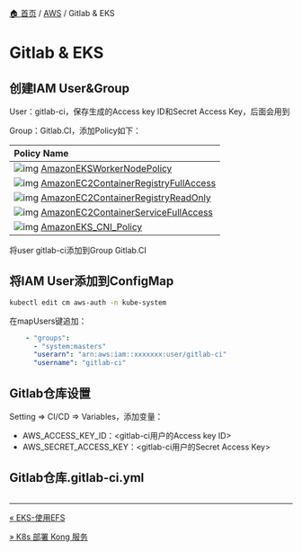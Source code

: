[🏠 首页](../_index.md) / [AWS](_index.md) / Gitlab & EKS

# Gitlab & EKS

## 创建IAM User&Group

User：gitlab-ci，保存生成的Access key ID和Secret Access Key，后面会用到

Group：Gitlab.CI，添加Policy如下：

| Policy Name                                                  |
| :----------------------------------------------------------- |
| ![img](https://console.aws.amazon.com/iam/assets/images/policy_icon.png) [AmazonEKSWorkerNodePolicy](https://console.aws.amazon.com/iam/home?region=us-east-1#policies/arn:aws:iam::aws:policy/AmazonEKSWorkerNodePolicy) |
| ![img](https://console.aws.amazon.com/iam/assets/images/policy_icon.png) [AmazonEC2ContainerRegistryFullAccess](https://console.aws.amazon.com/iam/home?region=us-east-1#policies/arn:aws:iam::aws:policy/AmazonEC2ContainerRegistryFullAccess) |
| ![img](https://console.aws.amazon.com/iam/assets/images/policy_icon.png) [AmazonEC2ContainerRegistryReadOnly](https://console.aws.amazon.com/iam/home?region=us-east-1#policies/arn:aws:iam::aws:policy/AmazonEC2ContainerRegistryReadOnly) |
| ![img](https://console.aws.amazon.com/iam/assets/images/policy_icon.png) [AmazonEC2ContainerServiceFullAccess](https://console.aws.amazon.com/iam/home?region=us-east-1#policies/arn:aws:iam::aws:policy/AmazonEC2ContainerServiceFullAccess) |
| ![img](https://console.aws.amazon.com/iam/assets/images/policy_icon.png) [AmazonEKS_CNI_Policy](https://console.aws.amazon.com/iam/home?region=us-east-1#policies/arn:aws:iam::aws:policy/AmazonEKS_CNI_Policy) |

将user gitlab-ci添加到Group Gitlab.CI

## 将IAM User添加到ConfigMap

```bash
kubectl edit cm aws-auth -n kube-system
```

在mapUsers键追加：

```yaml
    - "groups":
      - "system:masters"
      "userarn": "arn:aws:iam::xxxxxxx:user/gitlab-ci"
      "username": "gitlab-ci" 
```

## Gitlab仓库设置

Setting => CI/CD => Variables，添加变量：

- AWS_ACCESS_KEY_ID：<gitlab-ci用户的Access key ID>
- AWS_SECRET_ACCESS_KEY：<gitlab-ci用户的Secret Access Key>

## Gitlab仓库.gitlab-ci.yml

```yaml

```

---
[« EKS-使用EFS](eks-use-efs.md)

[» K8s 部署 Kong 服务](k8s-deploy-kong.md)
